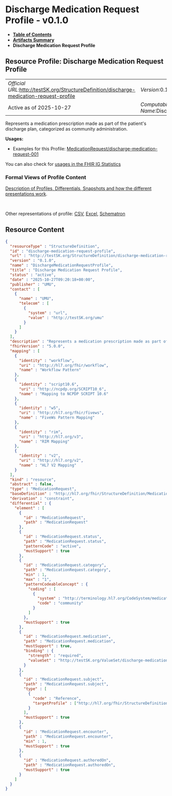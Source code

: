 # Discharge Medication Request Profile - v0.1.0

* [**Table of Contents**](toc.md)
* [**Artifacts Summary**](artifacts.md)
* **Discharge Medication Request Profile**

## Resource Profile: Discharge Medication Request Profile 

| | |
| :--- | :--- |
| *Official URL*:http://testSK.org/StructureDefinition/discharge-medication-request-profile | *Version*:0.1.0 |
| Active as of 2025-10-27 | *Computable Name*:DischargeMedicationRequestProfile |

 
Represents a medication prescription made as part of the patient's discharge plan, categorized as community administration. 

**Usages:**

* Examples for this Profile: [MedicationRequest/discharge-medication-request-001](MedicationRequest-discharge-medication-request-001.md)

You can also check for [usages in the FHIR IG Statistics](https://packages2.fhir.org/xig/SKtestIG|current/StructureDefinition/discharge-medication-request-profile)

### Formal Views of Profile Content

 [Description of Profiles, Differentials, Snapshots and how the different presentations work](http://build.fhir.org/ig/FHIR/ig-guidance/readingIgs.html#structure-definitions). 

 

Other representations of profile: [CSV](StructureDefinition-discharge-medication-request-profile.csv), [Excel](StructureDefinition-discharge-medication-request-profile.xlsx), [Schematron](StructureDefinition-discharge-medication-request-profile.sch) 



## Resource Content

```json
{
  "resourceType" : "StructureDefinition",
  "id" : "discharge-medication-request-profile",
  "url" : "http://testSK.org/StructureDefinition/discharge-medication-request-profile",
  "version" : "0.1.0",
  "name" : "DischargeMedicationRequestProfile",
  "title" : "Discharge Medication Request Profile",
  "status" : "active",
  "date" : "2025-10-27T09:20:18+00:00",
  "publisher" : "UMU",
  "contact" : [
    {
      "name" : "UMU",
      "telecom" : [
        {
          "system" : "url",
          "value" : "http://testSK.org/umu"
        }
      ]
    }
  ],
  "description" : "Represents a medication prescription made as part of the patient's discharge plan, categorized as community administration.",
  "fhirVersion" : "5.0.0",
  "mapping" : [
    {
      "identity" : "workflow",
      "uri" : "http://hl7.org/fhir/workflow",
      "name" : "Workflow Pattern"
    },
    {
      "identity" : "script10.6",
      "uri" : "http://ncpdp.org/SCRIPT10_6",
      "name" : "Mapping to NCPDP SCRIPT 10.6"
    },
    {
      "identity" : "w5",
      "uri" : "http://hl7.org/fhir/fivews",
      "name" : "FiveWs Pattern Mapping"
    },
    {
      "identity" : "rim",
      "uri" : "http://hl7.org/v3",
      "name" : "RIM Mapping"
    },
    {
      "identity" : "v2",
      "uri" : "http://hl7.org/v2",
      "name" : "HL7 V2 Mapping"
    }
  ],
  "kind" : "resource",
  "abstract" : false,
  "type" : "MedicationRequest",
  "baseDefinition" : "http://hl7.org/fhir/StructureDefinition/MedicationRequest",
  "derivation" : "constraint",
  "differential" : {
    "element" : [
      {
        "id" : "MedicationRequest",
        "path" : "MedicationRequest"
      },
      {
        "id" : "MedicationRequest.status",
        "path" : "MedicationRequest.status",
        "patternCode" : "active",
        "mustSupport" : true
      },
      {
        "id" : "MedicationRequest.category",
        "path" : "MedicationRequest.category",
        "min" : 1,
        "max" : "1",
        "patternCodeableConcept" : {
          "coding" : [
            {
              "system" : "http://terminology.hl7.org/CodeSystem/medicationrequest-admin-location",
              "code" : "community"
            }
          ]
        },
        "mustSupport" : true
      },
      {
        "id" : "MedicationRequest.medication",
        "path" : "MedicationRequest.medication",
        "mustSupport" : true,
        "binding" : {
          "strength" : "required",
          "valueSet" : "http://testSK.org/ValueSet/discharge-medication-vs"
        }
      },
      {
        "id" : "MedicationRequest.subject",
        "path" : "MedicationRequest.subject",
        "type" : [
          {
            "code" : "Reference",
            "targetProfile" : ["http://hl7.org/fhir/StructureDefinition/Patient"]
          }
        ],
        "mustSupport" : true
      },
      {
        "id" : "MedicationRequest.encounter",
        "path" : "MedicationRequest.encounter",
        "min" : 1,
        "mustSupport" : true
      },
      {
        "id" : "MedicationRequest.authoredOn",
        "path" : "MedicationRequest.authoredOn",
        "mustSupport" : true
      }
    ]
  }
}

```
